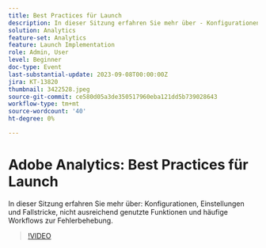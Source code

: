 ```yaml
---
title: Best Practices für Launch
description: In dieser Sitzung erfahren Sie mehr über - Konfigurationen, Einstellungen und Fallstricke, nicht ausreichend genutzte Funktionen und häufige Problembehebungs-Workflows.
solution: Analytics
feature-set: Analytics
feature: Launch Implementation
role: Admin, User
level: Beginner
doc-type: Event
last-substantial-update: 2023-09-08T00:00:00Z
jira: KT-13820
thumbnail: 3422528.jpeg
source-git-commit: ce580d05a3de350517960eba121dd5b739028643
workflow-type: tm+mt
source-wordcount: '40'
ht-degree: 0%

---
```



# Adobe Analytics: Best Practices für Launch

In dieser Sitzung erfahren Sie mehr über: Konfigurationen, Einstellungen und Fallstricke, nicht ausreichend genutzte Funktionen und häufige Workflows zur Fehlerbehebung.

>[!VIDEO](https://video.tv.adobe.com/v/3422528/?learn=on)
